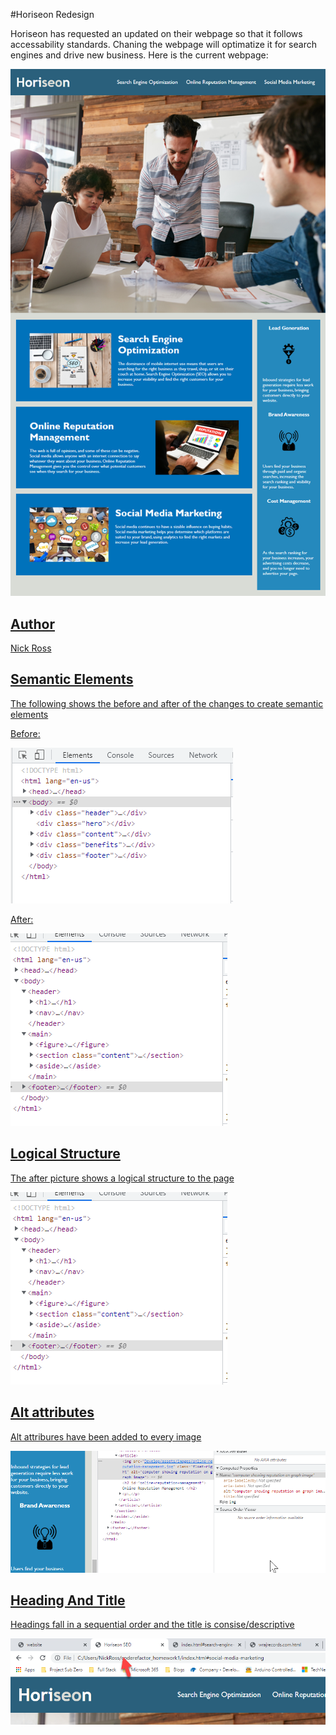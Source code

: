 #Horiseon Redesign

Horiseon has requested an updated on their webpage so that it follows accessability standards. Chaning the webpage will optimatize it for search engines and drive new business. Here is the current webpage:

<a target="_blank" href="Assets\01-html-css-git-homework-demo.png">
<img src="Assets\01-html-css-git-homework-demo.png" alt="Current website img" style="max-width:100%;">

<H2>Author</H2>
Nick Ross

<H2>Semantic Elements</H2>

The following shows the before and after of the changes to create semantic elements

Before:

<a target="_blank" href="Develop/assets/images/before.png">
<img src="Develop/assets/images/before.png" alt="Current website img" style="max-width:100%;">

After:

<a target="_blank" href="Develop/assets/images/after.png">
<img src="Develop/assets/images/after.png" alt="Current website img" style="max-width:100%;">

<H2>Logical Structure</H2>

The after picture shows a logical structure to the page

<a target="_blank" href="Develop/assets/images/after.png">
<img src="Develop/assets/images/after.png" alt="Current website img" style="max-width:100%;">

<H2>Alt attributes</H2>

Alt attribures have been added to every image

<a target="_blank" href="Develop/assets/images/alt.png">
<img src="Develop/assets/images/alt.png" alt="Current website img" style="max-width:100%;">

<H2>Heading And Title</H2>

Headings fall in a sequential order and the title is consise/descriptive

<a target="_blank" href="Develop/assets/images/title.png">
<img src="Develop/assets/images/title.png" alt="Current website img" style="max-width:100%;">
